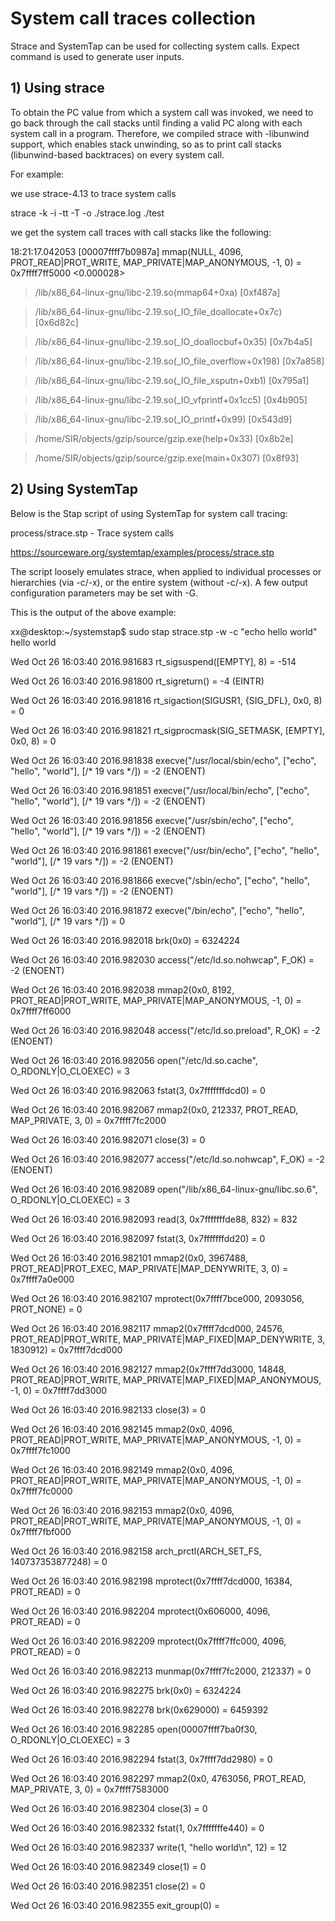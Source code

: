 # System call traces collection

Strace and SystemTap can be used for collecting system calls. Expect command is used to generate user inputs.

## 1) Using strace 

To obtain the PC value from which a system call was invoked, we need to go back through the call stacks until finding a 
valid PC along with each system call in a program. Therefore, we compiled strace with -libunwind support, which enables stack unwinding,
so as to print call stacks (libunwind-based backtraces) on every system call. 

For example:

we use strace-4.13 to trace system calls

strace -k  -i  -tt -T -o ./strace.log ./test

we get the system call traces with call stacks like the following:


18:21:17.042053 [00007ffff7b0987a] mmap(NULL, 4096, PROT_READ|PROT_WRITE, MAP_PRIVATE|MAP_ANONYMOUS, -1, 0) = 0x7ffff7ff5000 <0.000028>

 > /lib/x86_64-linux-gnu/libc-2.19.so(mmap64+0xa) [0xf487a]

 > /lib/x86_64-linux-gnu/libc-2.19.so(_IO_file_doallocate+0x7c) [0x6d82c]

 > /lib/x86_64-linux-gnu/libc-2.19.so(_IO_doallocbuf+0x35) [0x7b4a5]

 > /lib/x86_64-linux-gnu/libc-2.19.so(_IO_file_overflow+0x198) [0x7a858]

 > /lib/x86_64-linux-gnu/libc-2.19.so(_IO_file_xsputn+0xb1) [0x795a1]

 > /lib/x86_64-linux-gnu/libc-2.19.so(_IO_vfprintf+0x1cc5) [0x4b905]

 > /lib/x86_64-linux-gnu/libc-2.19.so(_IO_printf+0x99) [0x543d9]

 > /home/SIR/objects/gzip/source/gzip.exe(help+0x33) [0x8b2e]

 > /home/SIR/objects/gzip/source/gzip.exe(main+0x307) [0x8f93]
 
 
## 2) Using SystemTap
 
Below is the Stap script of using SystemTap for system call tracing:

process/strace.stp - Trace system calls

https://sourceware.org/systemtap/examples/process/strace.stp

The script loosely emulates strace, when applied to individual processes or hierarchies (via -c/-x), or the entire system (without -c/-x). A few output configuration parameters may be set with -G.

This is the output of the above example:

xx@desktop:~/systemstap$ sudo stap strace.stp -w -c "echo hello world" 
hello world

Wed Oct 26 16:03:40 2016.981683 rt_sigsuspend([EMPTY], 8) = -514

Wed Oct 26 16:03:40 2016.981800 rt_sigreturn() = -4 (EINTR)

Wed Oct 26 16:03:40 2016.981816 rt_sigaction(SIGUSR1, {SIG_DFL}, 0x0, 8) = 0

Wed Oct 26 16:03:40 2016.981821 rt_sigprocmask(SIG_SETMASK, [EMPTY], 0x0, 8) = 0

Wed Oct 26 16:03:40 2016.981838 execve("/usr/local/sbin/echo", ["echo", "hello", "world"], [/* 19 vars */]) = -2 (ENOENT)

Wed Oct 26 16:03:40 2016.981851 execve("/usr/local/bin/echo", ["echo", "hello", "world"], [/* 19 vars */]) = -2 (ENOENT)

Wed Oct 26 16:03:40 2016.981856 execve("/usr/sbin/echo", ["echo", "hello", "world"], [/* 19 vars */]) = -2 (ENOENT)

Wed Oct 26 16:03:40 2016.981861 execve("/usr/bin/echo", ["echo", "hello", "world"], [/* 19 vars */]) = -2 (ENOENT)

Wed Oct 26 16:03:40 2016.981866 execve("/sbin/echo", ["echo", "hello", "world"], [/* 19 vars */]) = -2 (ENOENT)

Wed Oct 26 16:03:40 2016.981872 execve("/bin/echo", ["echo", "hello", "world"], [/* 19 vars */]) = 0

Wed Oct 26 16:03:40 2016.982018 brk(0x0) = 6324224

Wed Oct 26 16:03:40 2016.982030 access("/etc/ld.so.nohwcap", F_OK) = -2 (ENOENT)

Wed Oct 26 16:03:40 2016.982038 mmap2(0x0, 8192, PROT_READ|PROT_WRITE, MAP_PRIVATE|MAP_ANONYMOUS, -1, 0) = 0x7ffff7ff6000

Wed Oct 26 16:03:40 2016.982048 access("/etc/ld.so.preload", R_OK) = -2 (ENOENT)

Wed Oct 26 16:03:40 2016.982056 open("/etc/ld.so.cache", O_RDONLY|O_CLOEXEC) = 3

Wed Oct 26 16:03:40 2016.982063 fstat(3, 0x7fffffffdcd0) = 0

Wed Oct 26 16:03:40 2016.982067 mmap2(0x0, 212337, PROT_READ, MAP_PRIVATE, 3, 0) = 0x7ffff7fc2000

Wed Oct 26 16:03:40 2016.982071 close(3) = 0

Wed Oct 26 16:03:40 2016.982077 access("/etc/ld.so.nohwcap", F_OK) = -2 (ENOENT)

Wed Oct 26 16:03:40 2016.982089 open("/lib/x86_64-linux-gnu/libc.so.6", O_RDONLY|O_CLOEXEC) = 3

Wed Oct 26 16:03:40 2016.982093 read(3, 0x7fffffffde88, 832) = 832

Wed Oct 26 16:03:40 2016.982097 fstat(3, 0x7fffffffdd20) = 0

Wed Oct 26 16:03:40 2016.982101 mmap2(0x0, 3967488, PROT_READ|PROT_EXEC, MAP_PRIVATE|MAP_DENYWRITE, 3, 0) = 0x7ffff7a0e000

Wed Oct 26 16:03:40 2016.982107 mprotect(0x7ffff7bce000, 2093056, PROT_NONE) = 0

Wed Oct 26 16:03:40 2016.982117 mmap2(0x7ffff7dcd000, 24576, PROT_READ|PROT_WRITE, MAP_PRIVATE|MAP_FIXED|MAP_DENYWRITE, 3, 1830912) = 0x7ffff7dcd000

Wed Oct 26 16:03:40 2016.982127 mmap2(0x7ffff7dd3000, 14848, PROT_READ|PROT_WRITE, MAP_PRIVATE|MAP_FIXED|MAP_ANONYMOUS, -1, 0) = 0x7ffff7dd3000

Wed Oct 26 16:03:40 2016.982133 close(3) = 0

Wed Oct 26 16:03:40 2016.982145 mmap2(0x0, 4096, PROT_READ|PROT_WRITE, MAP_PRIVATE|MAP_ANONYMOUS, -1, 0) = 0x7ffff7fc1000

Wed Oct 26 16:03:40 2016.982149 mmap2(0x0, 4096, PROT_READ|PROT_WRITE, MAP_PRIVATE|MAP_ANONYMOUS, -1, 0) = 0x7ffff7fc0000

Wed Oct 26 16:03:40 2016.982153 mmap2(0x0, 4096, PROT_READ|PROT_WRITE, MAP_PRIVATE|MAP_ANONYMOUS, -1, 0) = 0x7ffff7fbf000

Wed Oct 26 16:03:40 2016.982158 arch_prctl(ARCH_SET_FS, 140737353877248) = 0

Wed Oct 26 16:03:40 2016.982198 mprotect(0x7ffff7dcd000, 16384, PROT_READ) = 0

Wed Oct 26 16:03:40 2016.982204 mprotect(0x606000, 4096, PROT_READ) = 0

Wed Oct 26 16:03:40 2016.982209 mprotect(0x7ffff7ffc000, 4096, PROT_READ) = 0

Wed Oct 26 16:03:40 2016.982213 munmap(0x7ffff7fc2000, 212337) = 0

Wed Oct 26 16:03:40 2016.982275 brk(0x0) = 6324224

Wed Oct 26 16:03:40 2016.982278 brk(0x629000) = 6459392

Wed Oct 26 16:03:40 2016.982285 open(00007ffff7ba0f30, O_RDONLY|O_CLOEXEC) = 3

Wed Oct 26 16:03:40 2016.982294 fstat(3, 0x7ffff7dd2980) = 0

Wed Oct 26 16:03:40 2016.982297 mmap2(0x0, 4763056, PROT_READ, MAP_PRIVATE, 3, 0) = 0x7ffff7583000

Wed Oct 26 16:03:40 2016.982304 close(3) = 0

Wed Oct 26 16:03:40 2016.982332 fstat(1, 0x7fffffffe440) = 0

Wed Oct 26 16:03:40 2016.982337 write(1, "hello world\n", 12) = 12

Wed Oct 26 16:03:40 2016.982349 close(1) = 0

Wed Oct 26 16:03:40 2016.982351 close(2) = 0

Wed Oct 26 16:03:40 2016.982355 exit_group(0) = 
